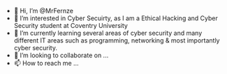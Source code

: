 - 👋 Hi, I’m @MrFernze
- 👀 I’m interested in Cyber Secuirty, as I am a Ethical Hacking and Cyber Security student at Coventry University
- 🌱 I’m currently learning several areas of cyber security and many different IT areas such as programming, networking & most importantly cyber security. 
- 💞️ I’m looking to collaborate on ...
- 📫 How to reach me ...

<!---
MrFernze/MrFernze is a ✨ special ✨ repository because its `README.md` (this file) appears on your GitHub profile.
You can click the Preview link to take a look at your changes.
--->
